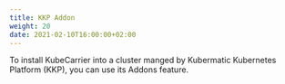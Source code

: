 ```yaml
---
title: KKP Addon
weight: 20
date: 2021-02-10T16:00:00+02:00
---
```


To install KubeCarrier into a cluster manged by Kubermatic Kubernetes Platform (KKP), you can use its Addons feature.